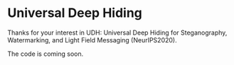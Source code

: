 # Universal Deep Hiding
Thanks for your interest in UDH: Universal Deep Hiding for Steganography, Watermarking, and Light Field Messaging (NeurIPS2020).

The code is coming soon.
